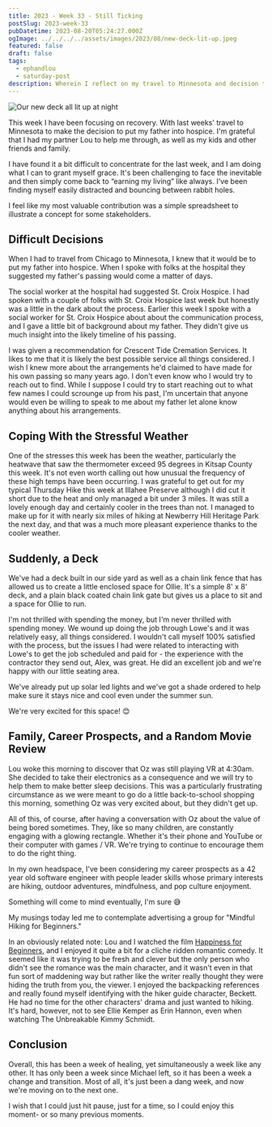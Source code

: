 ```yaml
---
title: 2023 - Week 33 - Still Ticking
postSlug: 2023-week-33
pubDatetime: 2023-08-20T05:24:27.000Z
ogImage: ../../../../assets/images/2023/08/new-deck-lit-up.jpeg
featured: false
draft: false
tags:
  - ephandlou
  - saturday-post
description: Wherein I reflect on my travel to Minnesota and decision to put my father in hospice, lament the heat, appreciate our new deck and fenced-in side yard, as well as a few additional thoughts and experiences shared
---
```


![Our new deck all lit up at night](@/assets/images/2023/08/new-deck-lit-up.jpeg)

This week I have been focusing on recovery. With last weeks' travel to Minnesota to make the decision to put my father into hospice. I'm grateful that I had my partner Lou to help me through, as well as my kids and other friends and family.

I have found it a bit difficult to concentrate for the last week, and I am doing what I can to grant myself grace. It's been challenging to face the inevitable and then simply come back to “earning my living” like always. I've been finding myself easily distracted and bouncing between rabbit holes.

I feel like my most valuable contribution was a simple spreadsheet to illustrate a concept for some stakeholders.

## Difficult Decisions

When I had to travel from Chicago to Minnesota, I knew that it would be to put my father into hospice. When I spoke with folks at the hospital they suggested my father's passing would come a matter of days.

The social worker at the hospital had suggested St. Croix Hospice. I had spoken with a couple of folks with St. Croix Hospice last week but honestly was a little in the dark about the process. Earlier this week I spoke with a social worker for St. Croix Hospice about about the communication process, and I gave a little bit of background about my father. They didn't give us much insight into the likely timeline of his passing.

I was given a recommendation for Crescent Tide Cremation Services. It likes to me that it is likely the best possible service all things considered. I wish I knew more about the arrangements he'd claimed to have made for his own passing so many years ago. I don't even know who I would try to reach out to find. While I suppose I could try to start reaching out to what few names I could scrounge up from his past, I'm uncertain that anyone would even be willing to speak to me about my father let alone know anything about his arrangements.

## Coping With the Stressful Weather

One of the stresses this week has been the weather, particularly the heatwave that saw the thermometer exceed 95 degrees in Kitsap County this week. It's not even worth calling out how unusual the frequency of these high temps have been occurring. I was grateful to get out for my typical Thursday Hike this week at Illahee Preserve although I did cut it short due to the heat and only managed a bit under 3 miles. It was still a lovely enough day and certainly cooler in the trees than not. I managed to make up for it with nearly six miles of hiking at Newberry Hill Heritage Park the next day, and that was a much more pleasant experience thanks to the cooler weather.

## Suddenly, a Deck

We've had a deck built in our side yard as well as a chain link fence that has allowed us to create a little enclosed space for Ollie. It's a simple 8' x 8' deck, and a plain black coated chain link gate but gives us a place to sit and a space for Ollie to run.

I'm not thrilled with spending the money, but I'm never thrilled with spending money. We wound up doing the job through Lowe's and it was relatively easy, all things considered. I wouldn't call myself 100% satisfied with the process, but the issues I had were related to interacting with Lowe's to get the job scheduled and paid for - the experience with the contractor they send out, Alex, was great. He did an excellent job and we're happy with our little seating area.

We've already put up solar led lights and we've got a shade ordered to help make sure it stays nice and cool even under the summer sun.

We're very excited for this space! 😊

## Family, Career Prospects, and a Random Movie Review

Lou woke this morning to discover that Oz was still playing VR at 4:30am. She decided to take their electronics as a consequence and we will try to help them to make better sleep decisions. This was a particularly frustrating circumstance as we were meant to go do a little back-to-school shopping this morning, something Oz was very excited about, but they didn't get up.

All of this, of course, after having a conversation with Oz about the value of being bored sometimes. They, like so many children, are constantly engaging with a glowing rectangle. Whether it's their phone and YouTube or their computer with games / VR. We're trying to continue to encourage them to do the right thing.

In my own headspace, I've been considering my career prospects as a 42 year old software engineer with people leader skills whose primary interests are hiking, outdoor adventures, mindfulness, and pop culture enjoyment.

Something will come to mind eventually, I'm sure 😅

My musings today led me to contemplate advertising a group for "Mindful Hiking for Beginners."

In an obviously related note: Lou and I watched the film [Happiness for Beginners](https://www.imdb.com/title/tt15509244/), and I enjoyed it quite a bit for a cliche ridden romantic comedy. It seemed like it was trying to be fresh and clever but the only person who didn't see the romance was the main character, and it wasn't even in that fun sort of maddening way but rather like the writer really thought they were hiding the truth from you, the viewer. I enjoyed the backpacking references and really found myself identifying with the hiker guide character, Beckett. He had no time for the other characters' drama and just wanted to hiking. It's hard, however, not to see Ellie Kemper as Erin Hannon, even when watching The Unbreakable Kimmy Schmidt.

## Conclusion

Overall, this has been a week of healing, yet simultaneously a week like any other. It has only been a week since Michael left, so it has been a week a change and transition. Most of all, it's just been a dang week, and now we're moving on to the next one.

I wish that I could just hit pause, just for a time, so I could enjoy this moment- or so many previous moments.
